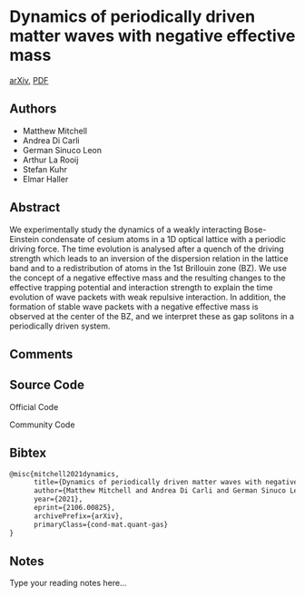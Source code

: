 
# Dynamics of periodically driven matter waves with negative effective mass

[arXiv](https://arxiv.org/abs/2106.0825), [PDF](https://arxiv.org/pdf/2106.0825.pdf)

## Authors

- Matthew Mitchell
- Andrea Di Carli
- German Sinuco Leon
- Arthur La Rooij
- Stefan Kuhr
- Elmar Haller

## Abstract

We experimentally study the dynamics of a weakly interacting Bose-Einstein condensate of cesium atoms in a 1D optical lattice with a periodic driving force. The time evolution is analysed after a quench of the driving strength which leads to an inversion of the dispersion relation in the lattice band and to a redistribution of atoms in the 1st Brillouin zone (BZ). We use the concept of a negative effective mass and the resulting changes to the effective trapping potential and interaction strength to explain the time evolution of wave packets with weak repulsive interaction. In addition, the formation of stable wave packets with a negative effective mass is observed at the center of the BZ, and we interpret these as gap solitons in a periodically driven system.

## Comments



## Source Code

Official Code



Community Code



## Bibtex

```tex
@misc{mitchell2021dynamics,
      title={Dynamics of periodically driven matter waves with negative effective mass}, 
      author={Matthew Mitchell and Andrea Di Carli and German Sinuco Leon and Arthur La Rooij and Stefan Kuhr and Elmar Haller},
      year={2021},
      eprint={2106.00825},
      archivePrefix={arXiv},
      primaryClass={cond-mat.quant-gas}
}
```

## Notes

Type your reading notes here...

